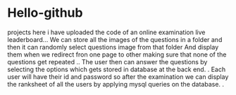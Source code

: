 # Hello-github
projects
here i have uploaded the code of an online examination live leaderboard...
We can store all the images of the questions in a folder and then it can randomly select questions image from 
that folder And display them when we redirect fron one page to other making sure that none of the questions 
get repeated ..
The user then can answer the questions by selecting the options which gets stored in database at the back end. .
Each user will have their id and password so after the examination we can display the ranksheet of all the
users by applying mysql queries on the database. .
